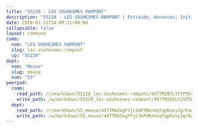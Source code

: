 ```yaml
---
title: "55220 - LES SOUHESMES RAMPONT"
description: "55220 - LES SOUHESMES RAMPONT | Entraide, Annonces, Initiatives"
date: 2020-01-11T14:09:21+09:00
collapsible: false
layout: commune
comm:
  nom: "LES SOUHESMES RAMPONT"
  slug: les-souhesmes-rampont
  cp: "55220"
dept:
  nom: "Meuse"
  slug: meuse
  num: "55"
peerpad:
  comm:
    read_path: /r/markdown/55220_les-souhesmes-rampont/4XTTM28YLYZYP56c5FKSgLAhcMyLCAK8H1NDv9477wLXwUi4e
    write_path: /w/markdown/55220_les-souhesmes-rampont/4XTTM28YLYZYP56c5FKSgLAhcMyLCAK8H1NDv9477wLXwUi4e-K3TgUrGAaou2afRWK7QiNvNhBAY7iJG3QpeLcDK9HULZMcCwFqxoU3X7LcVNA8PXzhFZFp47Gu7DbhFrCwKBtppisZKeq5bzZVve2G9bbKdiy9A5kEsHnSz1aDMXvQCJFfkwqEop
  dept:
    read_path: /r/markdown/55_meuse/4XTTMAZogFYjc3kPXRennqTqpKaxy3grEwemFqg29rwkrPVit
    write_path: /w/markdown/55_meuse/4XTTMAZogFYjc3kPXRennqTqpKaxy3grEwemFqg29rwkrPVit-K3TgUKFK4U3KduRmUzLc9vHoSRQG77sF2Wbs3cyWXobZcgb6TfASJcGDPror5ZZanBF6Mpjeq1Ushd16Pu9ha9F7F38qzhQqES3b79Xt7LuU1tzmWNED66pWnroExmsHxWtFur2G
---
```


